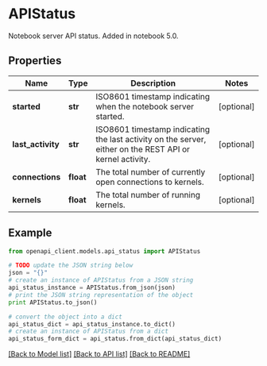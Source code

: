 # APIStatus

Notebook server API status. Added in notebook 5.0. 

## Properties

Name | Type | Description | Notes
------------ | ------------- | ------------- | -------------
**started** | **str** | ISO8601 timestamp indicating when the notebook server started.  | [optional] 
**last_activity** | **str** | ISO8601 timestamp indicating the last activity on the server, either on the REST API or kernel activity.  | [optional] 
**connections** | **float** | The total number of currently open connections to kernels.  | [optional] 
**kernels** | **float** | The total number of running kernels.  | [optional] 

## Example

```python
from openapi_client.models.api_status import APIStatus

# TODO update the JSON string below
json = "{}"
# create an instance of APIStatus from a JSON string
api_status_instance = APIStatus.from_json(json)
# print the JSON string representation of the object
print APIStatus.to_json()

# convert the object into a dict
api_status_dict = api_status_instance.to_dict()
# create an instance of APIStatus from a dict
api_status_form_dict = api_status.from_dict(api_status_dict)
```
[[Back to Model list]](../README.md#documentation-for-models) [[Back to API list]](../README.md#documentation-for-api-endpoints) [[Back to README]](../README.md)


